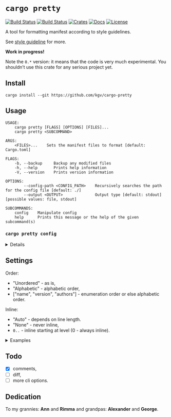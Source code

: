# `cargo pretty`

[![Build Status](https://travis-ci.org/kgv/cargo-pretty.svg?branch=master)](https://travis-ci.org/kgv/cargo-pretty)
[![Build Status](https://ci.appveyor.com/api/projects/status/github/kgv/cargo-pretty?svg=true)](https://ci.appveyor.com/project/kgv/cargo-pretty)
[![Crates](https://img.shields.io/crates/v/cargo-pretty.svg)](https://crates.io/crates/cargo-pretty)
[![Docs](https://docs.rs/cargo-pretty/badge.svg)](https://docs.rs/cargo-pretty)
[![License](https://img.shields.io/crates/l/cargo-pretty)](#license)

A tool for formatting manifest according to style guidelines.

See [style guideline](./STYLE-GUIDELINE.md) for more.

**Work in progress!**

Note the `0.*` version: it means that the code is very much experimental. You
shouldn’t use this crate for any serious project yet.

## Install

`cargo install --git https://github.com/kgv/cargo-pretty`

## Usage

```text
USAGE:
    cargo pretty [FLAGS] [OPTIONS] [FILES]...
    cargo pretty <SUBCOMMAND>

ARGS:
    <FILES>...    Sets the manifest files to format [default: Cargo.toml]

FLAGS:
    -b, --backup     Backup any modified files
    -h, --help       Prints help information
    -V, --version    Prints version information

OPTIONS:
        --config-path <CONFIG_PATH>    Recursively searches the path for the config file [default: ./]
        --output <OUTPUT>              Output type [default: stdout]  [possible values: file, stdout]

SUBCOMMANDS:
    config    Manipulate config
    help      Prints this message or the help of the given subcommand(s)
```

### `cargo pretty config`

<details>

```text
USAGE:
    cargo pretty config [OPTIONS] [TYPE]

ARGS:
    <TYPE>    Config type [default: active]  [possible values: active, default, diff]

FLAGS:
    -h, --help       Prints help information
    -V, --version    Prints version information

OPTIONS:
        --config-path <CONFIG_PATH>    Recursively searches the path for the config file [default: ./]
        --format <FORMAT>              Format type [default: toml]  [possible values: json, ron, toml]
        --output <OUTPUT>              Output type [default: stdout]
```

</details>

## Settings

Order:

- "Unordered" - as is,
- "Alphabetic" - alphabetic order,
- ["name", "version", "authors"] - enumeration order or else alphabetic order.

Inline:

- "Auto" - depends on line length.
- "None" - never inline,
- `0..` - inline starting at level (0 - always inline).

<details><summary>Examples</summary>

for key `a`

`inline = 0`:

```toml
a = { b = { c = { d = "d", e = "e" } } }
```

`inline = 1`:

```toml
[a]
b = { c = { d = "d", e = "e" } }
```

`inline = 2`:

```toml
[a.b]
c = { d = "d", e = "e" }
```

`inline = 3` or more or `inline = "None"`:

```toml
[a.b.c]
d = "d"
e = "e"
```

</details>

## Todo

- [x] comments,
- [ ] diff,
- [ ] more cli options.

## Dedication

To my grannies: **Ann** and **Rimma** and grandpas: **Alexander** and
**George**.
